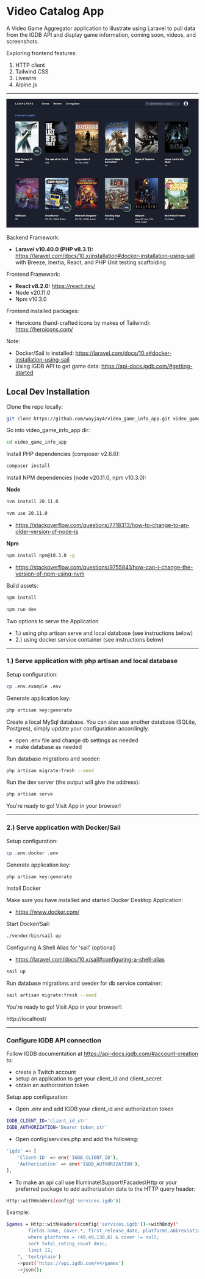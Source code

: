 # Video Catalog App

A Video Game Aggregator application to illustrate using Laravel to pull data from the IGDB API and display game information, coming soon, 
videos, and screenshots. 

Exploring frontend features:
1. HTTP client
2. Tailwind CSS
3. Livewire
4. Alpine.js

---

![homepage_screenshot.png](public/assets/images/homepage_screenshot.png)

Backend Framework:
- **Laravel v10.40.0 (PHP v8.3.1):** https://laravel.com/docs/10.x/installation#docker-installation-using-sail
  with Breeze, Inertia, React, and PHP Unit testing scaffolding

Frontend Framework:
- **React v8.2.0:** https://react.dev/
- Node v20.11.0
- Npm v10.3.0

Frontend installed packages:
- Heroicons (hand-crafted icons by makes of Tailwind): https://heroicons.com/

Note:
- Docker/Sail is installed: https://laravel.com/docs/10.x#docker-installation-using-sail
- Using IGDB API to get game data: https://api-docs.igdb.com/#getting-started

## Local Dev Installation

Clone the repo locally:

```sh
git clone https://github.com/wayjay4/video_game_info_app.git video_game_info_app
```

Go into video_game_info_app dir:

```sh
cd video_game_info_app
```

Install PHP dependencies (composer v2.6.6):

```sh
composer install
```

Install NPM dependencies (node v20.11.0, npm v10.3.0):

**Node**
```sh
nvm install 20.11.0
```
```sh
nvm use 20.11.0
```
- https://stackoverflow.com/questions/7718313/how-to-change-to-an-older-version-of-node-js

**Npm**
```sh
npm install npm@10.3.0 -g
```
- https://stackoverflow.com/questions/9755841/how-can-i-change-the-version-of-npm-using-nvm

Build assets:

```sh
npm install
```

```sh
npm run dev
```

Two options to serve the Application
- 1.) using php artisan serve and local database (see instructions below)
- 2.) using docker service container (see instructions below)

---

### 1.) Serve application with php artisan and local database

Setup configuration:

```sh
cp .env.example .env
```

Generate application key:

```sh
php artisan key:generate
```

Create a local MySql database. You can also use another database (SQLite, Postgres), simply update your configuration accordingly.

- open .env file and change db settings as needed
- make database as needed

Run database migrations and seeder:

```sh
php artisan migrate:fresh --seed
```

Run the dev server (the output will give the address):

```sh
php artisan serve
```

You're ready to go! Visit App in your browser!

---

### 2.) Serve application with Docker/Sail

Setup configuration:

```sh
cp .env.docker .env
```

Generate application key:

```sh
php artisan key:generate
```

Install Docker

Make sure you have installed and started Docker Desktop Application:
- https://www.docker.com/

Start Docker/Sail:

```sh
./vendor/bin/sail up
```

Configuring A Shell Alias for 'sail' (optional)

- https://laravel.com/docs/10.x/sail#configuring-a-shell-alias


```sh
sail up
```

Run database migrations and seeder for db service container:

```sh
sail artisan migrate:fresh --seed
```

You're ready to go! Visit App in your browser!:

http://localhost/

---

### Configure IGDB API connection

Follow IGDB documentation at https://api-docs.igdb.com/#account-creation to: 
- create a Twitch account
- setup an application to get your client_id and client_secret
- obtain an authorization token

Setup app configuration:
- Open .env and add IGDB your client_id and authorization token

```sh
IGDB_CLIENT_ID='client_id_str'
IGDB_AUTHORIZATION='Bearer token_str'
```

- Open config/services.php and add the following:

```sh
'igdb' => [
    'Client-ID' => env('IGDB_CLIENT_ID'),
    'Authorization' => env('IGDB_AUTHORIZATION'),
],
```

- To make an api call use Illuminate\Support\Facades\Http or your preferred package to add authorization data to the HTTP query header:

```sh
Http::withHeaders(config('services.igdb'))
```

Example:
```sh
$games = Http::withHeaders(config('services.igdb'))->withBody("
        fields name, cover.*, first_release_date, platforms.abbreviation, total_rating_count, rating, rating_count, slug;
        where platforms = (48,49,130,6) & cover != null;
        sort total_rating_count desc;
        limit 12;
    ", 'text/plain')
    ->post('https://api.igdb.com/v4/games')
    ->json();
```

